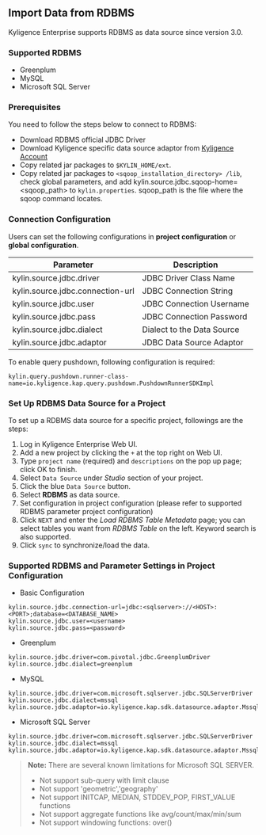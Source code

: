 ## Import Data from RDBMS

Kyligence Enterprise supports RDBMS as data source since version 3.0. 

### Supported RDBMS
- Greenplum
- MySQL
- Microsoft SQL Server

### Prerequisites

You need to follow the steps below to connect to RDBMS:

- Download RDBMS official JDBC Driver
- Download Kyligence specific data source adaptor from [Kyligence Account](http://download.kyligence.io/#/addons)
- Copy related jar packages to  `$KYLIN_HOME/ext`. 
- Copy related jar packages to `<sqoop_installation_directory> /lib`, check global parameters, and add kylin.source.jdbc.sqoop-home=&lt;sqoop_path&gt; to `kylin.properties`. sqoop_path is the file where the sqoop command locates.

### Connection Configuration

Users can set the following configurations in **project configuration** or **global configuration**.

| Parameter                        | Description                        |
| -------------------------------- | ---------------------------------- |
| kylin.source.jdbc.driver         | JDBC Driver Class Name             |
| kylin.source.jdbc.connection-url | JDBC Connection String             |
| kylin.source.jdbc.user           | JDBC Connection Username           |
| kylin.source.jdbc.pass           | JDBC Connection Password           |
| kylin.source.jdbc.dialect        | Dialect to the Data Source         |
| kylin.source.jdbc.adaptor        | JDBC Data Source Adaptor           |

To enable query pushdown, following configuration is required:

`kylin.query.pushdown.runner-class-name=io.kyligence.kap.query.pushdown.PushdownRunnerSDKImpl`

### Set Up RDBMS Data Source for a Project

To set up a RDBMS data source for a specific project, followings are the steps:

1. Log in Kyligence Enterprise Web UI.
2. Add a new project by clicking the `+` at the top right on Web UI. 
3. Type `project name` (required) and `descriptions` on the pop up page; click OK to finish.
4. Select `Data Source` under *Studio* section of your project.
5. Click the blue `Data Source` button.
6. Select **RDBMS** as data source.
7. Set configuration in project configuration (please refer to supported RDBMS parameter project configuration)
8. Click `NEXT` and enter the *Load RDBMS Table Metadata* page; you can select tables you want from *RDBMS Table* on the left. Keyword search is also supported.
9. Click `sync` to synchronize/load the data. 

### Supported RDBMS and Parameter Settings in Project Configuration

- Basic Configuration

```properties
kylin.source.jdbc.connection-url=jdbc:<sqlserver>://<HOST>:<PORT>;database=<DATABASE_NAME>
kylin.source.jdbc.user=<username>
kylin.source.jdbc.pass=<password> 
```

- Greenplum

```properties
kylin.source.jdbc.driver=com.pivotal.jdbc.GreenplumDriver
kylin.source.jdbc.dialect=greenplum
```

- MySQL

```properties
kylin.source.jdbc.driver=com.microsoft.sqlserver.jdbc.SQLServerDriver
kylin.source.jdbc.dialect=mssql
kylin.source.jdbc.adaptor=io.kyligence.kap.sdk.datasource.adaptor.MssqlAdaptor
```

- Microsoft SQL Server

```properties
kylin.source.jdbc.driver=com.microsoft.sqlserver.jdbc.SQLServerDriver
kylin.source.jdbc.dialect=mssql
kylin.source.jdbc.adaptor=io.kyligence.kap.sdk.datasource.adaptor.Mssql08Adaptor
```

> **Note:** There are several known limitations for Microsoft SQL SERVER.
>
> - Not support sub-query with limit clause
> - Not support 'geometric','geography'
> - Not support INITCAP, MEDIAN, STDDEV_POP, FIRST_VALUE functions
> - Not support aggregate functions like avg/count/max/min/sum
> - Not support windowing functions: over()
